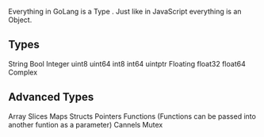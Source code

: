 Everything in GoLang is a Type . Just like in JavaScript everything is an Object.

Types 
------
String
Bool 
Integer uint8 uint64 int8 int64 uintptr
Floating float32 float64
Complex

Advanced Types
---------------

Array
Slices
Maps
Structs
Pointers
Functions (Functions can be passed into another funtion as a parameter)
Cannels
Mutex